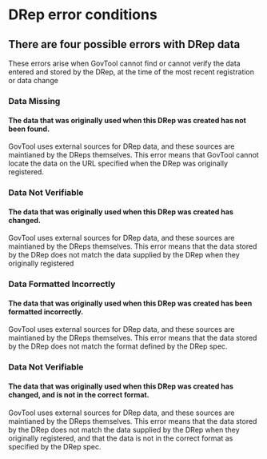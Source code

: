 # DRep error conditions

## There are four possible errors with DRep data

These errors arise when GovTool cannot find or cannot verify the data entered and stored by the DRep, at the time of the most recent registration or data change&#x20;

### Data Missing

#### The data that was originally used when this DRep was created has not been found.&#x20;

GovTool uses external sources for DRep data, and these sources are maintianed by the DReps themselves. This error means that GovTool cannot locate the data on the URL specified when the DRep was originally registered.



### Data Not Verifiable

#### The data that was originally used when this DRep was created has changed.&#x20;

GovTool uses external sources for DRep data, and these sources are maintianed by the DReps themselves. This error means that the data stored by the DRep does not match the data supplied by the DRep when they originally registered

### Data Formatted Incorrectly

#### The data that was originally used when this DRep was created has been formatted incorrectly.&#x20;

GovTool uses external sources for DRep data, and these sources are maintianed by the DReps themselves. This error means that the data stored by the DRep does not match the format defined by the DRep spec.

### Data Not Verifiable

#### The data that was originally used when this DRep was created has changed, and is not in the correct format.&#x20;

GovTool uses external sources for DRep data, and these sources are maintianed by the DReps themselves. This error means that the data stored by the DRep does not match the data supplied by the DRep when they originally registered, and that the data is not in the correct format as specified by the DRep spec.
